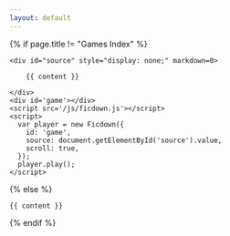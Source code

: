 ```yaml
---
layout: default
---
```


{% if page.title != "Games Index" %}

    <div id="source" style="display: none;" markdown=0>

        {{ content }}

    </div>
    <div id='game'></div>
    <script src='/js/ficdown.js'></script>
    <script>
      var player = new Ficdown({
        id: 'game',
        source: document.getElementById('source').value,
        scroll: true,
      });
      player.play();
    </script>

{% else %}

    {{ content }}

{% endif %}
